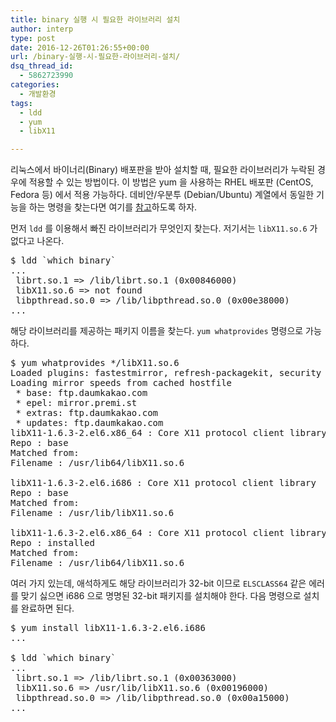 ```yaml
---
title: binary 실행 시 필요한 라이브러리 설치
author: interp
type: post
date: 2016-12-26T01:26:55+00:00
url: /binary-실행-시-필요한-라이브러리-설치/
dsq_thread_id:
  - 5862723990
categories:
  - 개발환경
tags:
  - ldd
  - yum
  - libX11

---
```

리눅스에서 바이너리(Binary) 배포판을 받아 설치할 때, 필요한 라이브러리가 누락된 경우에 적용할 수 있는 방법이다. 이 방법은 yum 을 사용하는 RHEL 배포판 (CentOS, Fedora 등) 에서 적용 가능하다. 데비안/우분투 (Debian/Ubuntu) 계열에서 동일한 기능을 하는 명령을 찾는다면 여기를 [참고][1]하도록 하자.

먼저 `ldd` 를 이용해서 빠진 라이브러리가 무엇인지 찾는다. 저기서는 `libX11.so.6` 가 없다고 나온다.

<pre class="brush: bash; title: ; notranslate" title="">$ ldd `which binary`
...
 librt.so.1 =&gt; /lib/librt.so.1 (0x00846000)
 libX11.so.6 =&gt; not found
 libpthread.so.0 =&gt; /lib/libpthread.so.0 (0x00e38000)
...
</pre>

해당 라이브러리를 제공하는 패키지 이름을 찾는다. `yum whatprovides` 명령으로 가능하다.

<pre class="brush: bash; title: ; notranslate" title="">$ yum whatprovides */libX11.so.6
Loaded plugins: fastestmirror, refresh-packagekit, security
Loading mirror speeds from cached hostfile
 * base: ftp.daumkakao.com
 * epel: mirror.premi.st
 * extras: ftp.daumkakao.com
 * updates: ftp.daumkakao.com
libX11-1.6.3-2.el6.x86_64 : Core X11 protocol client library
Repo : base
Matched from:
Filename : /usr/lib64/libX11.so.6

libX11-1.6.3-2.el6.i686 : Core X11 protocol client library
Repo : base
Matched from:
Filename : /usr/lib/libX11.so.6

libX11-1.6.3-2.el6.x86_64 : Core X11 protocol client library
Repo : installed
Matched from:
Filename : /usr/lib64/libX11.so.6
</pre>

여러 가지 있는데, 애석하게도 해당 라이브러리가 32-bit 이므로 `ELSCLASS64` 같은 에러를 맞기 싫으면 i686 으로 명명된 32-bit 패키지를 설치해야 한다. 다음 명령으로 설치를 완료하면 된다.

<pre class="brush: bash; title: ; notranslate" title="">$ yum install libX11-1.6.3-2.el6.i686
...

$ ldd `which binary`
...
 librt.so.1 =&gt; /lib/librt.so.1 (0x00363000)
 libX11.so.6 =&gt; /usr/lib/libX11.so.6 (0x00196000)
 libpthread.so.0 =&gt; /lib/libpthread.so.0 (0x00a15000)
...
</pre>

 [1]: http://nicholaskuechler.com/2011/02/10/debian-ubuntu-equivalents-of-yum-whatprovides/